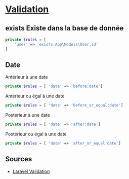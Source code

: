 # [Validation](readme.md)

## **exists** Existe dans la base de donnée

```php
private $rules = [
    'user' => 'exists:App\Models\User,id'
]

```

## Date

Antérieur à une date

```php
private $rules = [ 'date' => 'before:date']
```

Antérieur ou égal à une date

```php
private $rules = [ 'date' => 'before_or_equal:date']
```

Postérieur à une date

```php
private $rules = [ 'date' => 'after:date']
```

Postérieur ou égal à une date

```php
private $rules = [ 'date' => 'after_or_equal:date']
```

## Sources

* [Laravel Validation](https://laravel.com/docs/10.x/validation#rule-exists)
